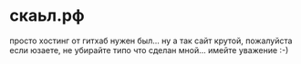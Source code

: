 # скаьл.рф

просто хостинг от гитхаб нужен был... ну а так сайт крутой, пожалуйста если юзаете, не убирайте типо что сделан мной... имейте уважение :-)
